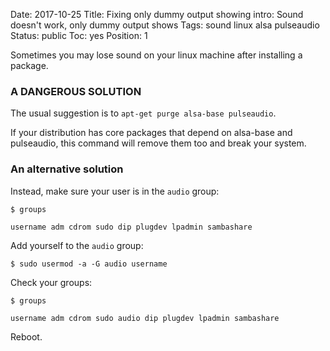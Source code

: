 Date: 2017-10-25
Title: Fixing only dummy output showing
intro: Sound doesn't work, only dummy output shows
Tags: sound linux alsa pulseaudio
Status: public
Toc: yes
Position: 1

Sometimes you may lose sound on your linux machine after installing a package.

### A DANGEROUS SOLUTION
The usual suggestion is to `apt-get purge alsa-base pulseaudio`.

If your distribution has core packages that depend on alsa-base and pulseaudio, this command will remove them too and break your system.


### An alternative solution

Instead, make sure your user is in the `audio` group:

```
$ groups

username adm cdrom sudo dip plugdev lpadmin sambashare
```

Add yourself to the `audio` group:

```
$ sudo usermod -a -G audio username
```

Check your groups:

```
$ groups

username adm cdrom sudo audio dip plugdev lpadmin sambashare
```

Reboot.